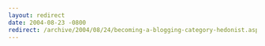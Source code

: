 ```yaml
---
layout: redirect
date: 2004-08-23 -0800
redirect: /archive/2004/08/24/becoming-a-blogging-category-hedonist.aspx/
---
```

